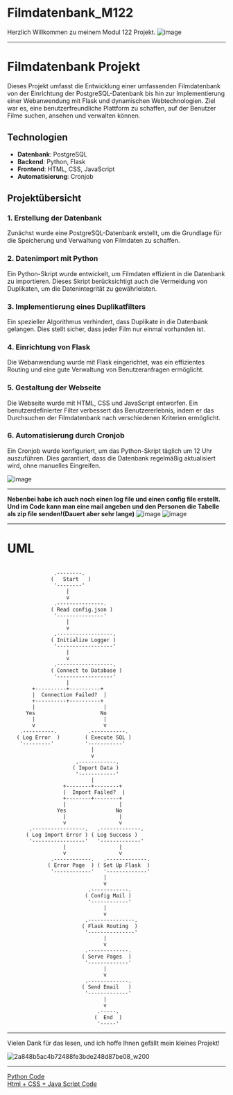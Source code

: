 # Filmdatenbank_M122
Herzlich Willkommen zu meinem Modul 122 Projekt.
![image](https://github.com/AndrinRueeggNoser/Filmdatenbank_M122/assets/145564904/d2fb3d95-7b32-4fc8-ae56-4c2c092c3eea)

___
# Filmdatenbank Projekt

Dieses Projekt umfasst die Entwicklung einer umfassenden Filmdatenbank von der Einrichtung der PostgreSQL-Datenbank bis hin zur Implementierung einer Webanwendung mit Flask und dynamischen Webtechnologien. Ziel war es, eine benutzerfreundliche Plattform zu schaffen, auf der Benutzer Filme suchen, ansehen und verwalten können.

## Technologien

- **Datenbank**: PostgreSQL
- **Backend**: Python, Flask
- **Frontend**: HTML, CSS, JavaScript
- **Automatisierung**: Cronjob

## Projektübersicht

### 1. Erstellung der Datenbank
Zunächst wurde eine PostgreSQL-Datenbank erstellt, um die Grundlage für die Speicherung und Verwaltung von Filmdaten zu schaffen.

### 2. Datenimport mit Python
Ein Python-Skript wurde entwickelt, um Filmdaten effizient in die Datenbank zu importieren. Dieses Skript berücksichtigt auch die Vermeidung von Duplikaten, um die Datenintegrität zu gewährleisten.

### 3. Implementierung eines Duplikatfilters
Ein spezieller Algorithmus verhindert, dass Duplikate in die Datenbank gelangen. Dies stellt sicher, dass jeder Film nur einmal vorhanden ist.

### 4. Einrichtung von Flask
Die Webanwendung wurde mit Flask eingerichtet, was ein effizientes Routing und eine gute Verwaltung von Benutzeranfragen ermöglicht.

### 5. Gestaltung der Webseite
Die Webseite wurde mit HTML, CSS und JavaScript entworfen. Ein benutzerdefinierter Filter verbessert das Benutzererlebnis, indem er das Durchsuchen der Filmdatenbank nach verschiedenen Kriterien ermöglicht.

### 6. Automatisierung durch Cronjob
Ein Cronjob wurde konfiguriert, um das Python-Skript täglich um 12 Uhr auszuführen. Dies garantiert, dass die Datenbank regelmäßig aktualisiert wird, ohne manuelles Eingreifen.


![image](https://github.com/AndrinRueeggNoser/Filmdatenbank_M122/assets/145564904/beb7bd0d-7e70-4153-b457-d7251e2227ad)
___

**Nebenbei habe ich auch noch einen log file und einen config file erstellt.
Und im Code kann man eine mail angeben und den Personen die Tabelle als zip file senden!(Dauert aber sehr lange)**
![image](https://github.com/AndrinRueeggNoser/Filmdatenbank_M122/assets/145564904/301013be-ea3b-4a20-8ec2-da4ed4aa1579)
![image](https://github.com/AndrinRueeggNoser/Filmdatenbank_M122/assets/145564904/093a21ab-9798-43cb-ba5b-1ccd20672769)


___

# UML 
```

               .--------.
              (   Start   )
               '--------'
                   |
                   v
               .---------------.
              ( Read config.json )
               '---------------'
                   |
                   v
               .------------------.
              ( Initialize Logger )
               '------------------'
                   |
                   v
               .------------------.
              ( Connect to Database )
               '------------------'
                   |
        +----------+----------+
        |  Connection Failed?  |
        +----------+----------+
        |                      |
      Yes                     No
        |                      |
        v                      v
    .----------.          .-----------.
   ( Log Error  )        ( Execute SQL )
    '---------'          '-----------'
                           |
                           v
                      .------------.
                     ( Import Data )
                      '------------'
                           |
                  +--------+--------+
                  |  Import Failed?  |
                  +--------+--------+
                  |                 |
                Yes                No
                  |                 |
                  v                 v
       .-----------------.   .-------------.
      ( Log Import Error ) ( Log Success )
       '-----------------'   '-------------'
                  |                 |
                  v                 v
              .------------.   .-------------.
             ( Error Page  ) ( Set Up Flask  )
              '------------'   '-------------'
                               |
                               v
                          .------------.
                         ( Config Mail )
                          '------------'
                               |
                               v
                         .---------------.
                        ( Flask Routing  )
                         '---------------'
                               |
                               v
                         .-------------.
                        ( Serve Pages  )
                         '-------------'
                               |
                               v
                         .-------------.
                        ( Send Email   )
                         '-------------'
                               |
                               v
                             .-----.
                            (  End  )
                             '-----'

```


___

Vielen Dank für das lesen, und ich hoffe Ihnen gefällt mein kleines Projekt!

![2a848b5ac4b72488fe3bde248d87be08_w200](https://github.com/AndrinRueeggNoser/Filmdatenbank_M122/assets/145564904/88e72c6d-d9f0-4fce-8e9c-075731992c0a)

---
[Python Code](https://github.com/AndrinRueeggNoser/Filmdatenbank_M122/blob/main/M122/Filmdatenbank/Main.py) <br>
[Html + CSS + Java Script Code](https://github.com/AndrinRueeggNoser/Filmdatenbank_M122/blob/main/M122/Filmdatenbank/templates/index.html)
